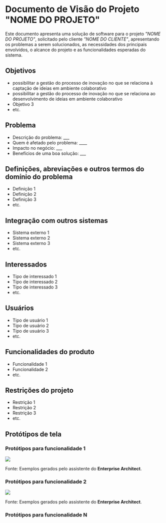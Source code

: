 # Documento de Visão do Projeto "NOME DO PROJETO"

Este documento apresenta uma solução de software para o projeto *"NOME DO PROJETO"*, solicitado pelo cliente *"NOME DO CLIENTE"*, 
apresentando os problemas a serem solucionados, as necessidades dos principais envolvidos, o alcance do projeto e as funcionalidades 
esperadas do sistema.

## Objetivos

* possibilitar a gestão do processo de inovação  no que se relaciona à captação de ideias em ambiente colaborativo
* possibilitar a gestão do processo de inovação  no que se relaciona ao desenvolvimento de ideias em ambiente colaborativo
* Objetivo 3
* etc.

## Problema

* Descrição do problema: ___
* Quem é afetado pelo problema: ____
* Impacto no negócio: ___
* Benefícios de uma boa solução: ___

## Definições, abreviações e outros termos do domínio do problema

* Definição 1
* Definição 2
* Definição 3
* etc.

## Integração com outros sistemas

* Sistema externo 1
* Sistema externo 2
* Sistema externo 3
* etc.
 
## Interessados

* Tipo de interessado 1
* Tipo de interessado 2
* Tipo de interessado 3
* etc.

## Usuários

* Tipo de usuário 1
* Tipo de usuário 2
* Tipo de usuário 3
* etc.

## Funcionalidades do produto

* Funcionalidade 1
* Funcionalidade 2
* etc.

## Restrições do projeto

* Restrição 1
* Restrição 2
* Restrição 3
* etc.

## Protótipos de tela

### Protótipos para funcionalidade 1

![](proto1.png)

Fonte: Exemplos gerados pelo assistente do **Enterprise Architect**.

### Protótipos para funcionalidade 2

![](proto2.png)

Fonte: Exemplos gerados pelo assistente do **Enterprise Architect**.

### Protótipos para funcionalidade N
